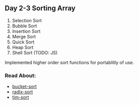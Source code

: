 ## Day 2-3 Sorting Array
1. Selection Sort
2. Bubble Sort
3. Insertion Sort
4. Merge Sort
5. Quick Sort
6. Heap Sort
7. Shell Sort (TODO: JS)

Implemented higher order sort functions for portablitly of use.

### Read About:
* [bucket-sort](https://en.wikipedia.org/wiki/Bucket_sort)
* [radix-sort](https://en.wikipedia.org/wiki/Radix_sort)
* [tim-sort](https://en.wikipedia.org/wiki/Timsort)



